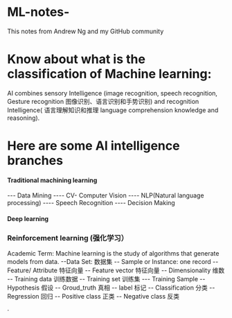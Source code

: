 # ML-notes-
This notes from Andrew Ng and my GitHub community
# Know about what is the classification of Machine learning:
AI combines sensory Intelligence (image recognition, speech recognition, Gesture recognition 图像识别、语言识别和手势识别) and recognition Intelligence( 语言理解知识和推理 language comprehension knowledge and reasoning).
# Here are some AI intelligence branches
#### Traditional machining learning
---  Data Mining
---- CV- Computer Vision 
---- NLP(Natural language processing)
---- Speech Recognition
---- Decision Making 

#### Deep learning
### Reinforcement learning (强化学习）

Academic Term:
Machine learning is the study of algorithms that generate models from data.
--Data Set: 数据集
-- Sample or Instance: one record 
-- Feature/ Attribute 特征向量
-- Feature vector 特征向量
-- Dimensionality 维数
-- Training data 训练数据
-- Training set 训练集
--- Training Sample
-- Hypothesis 假设
-- Groud_truth 真相
-- label 标记
-- Classification 分类 
-- Regression 回归
-- Positive class 正类
-- Negative class 反类

· 




